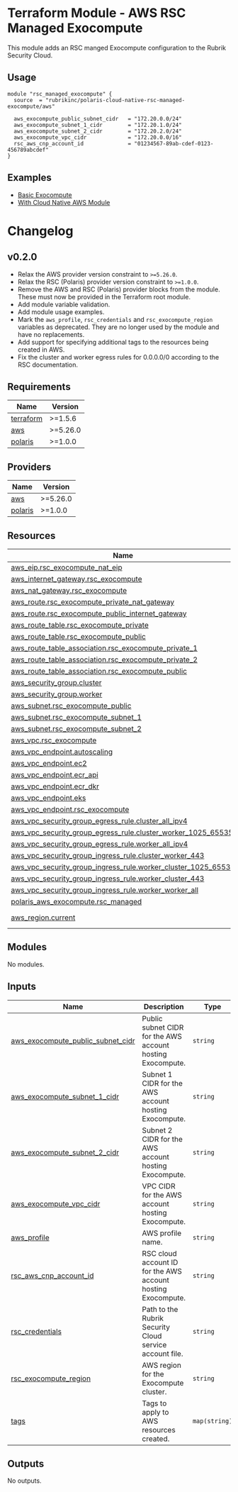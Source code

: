 # Terraform Module - AWS RSC Managed Exocompute
This module adds an RSC manged Exocompute configuration to the Rubrik Security Cloud.

## Usage

```hcl
module "rsc_managed_exocompute" {
  source  = "rubrikinc/polaris-cloud-native-rsc-managed-exocompute/aws"
  
  aws_exocompute_public_subnet_cidr   = "172.20.0.0/24"
  aws_exocompute_subnet_1_cidr        = "172.20.1.0/24"
  aws_exocompute_subnet_2_cidr        = "172.20.2.0/24"
  aws_exocompute_vpc_cidr             = "172.20.0.0/16"
  rsc_aws_cnp_account_id              = "01234567-89ab-cdef-0123-456789abcdef"
}
```

## Examples
- [Basic Exocompute](examples/basic)
- [With Cloud Native AWS Module](examples/with_cloud_native_aws_module)

# Changelog

## v0.2.0
* Relax the AWS provider version constraint to `>=5.26.0`.
* Relax the RSC (Polaris) provider version constraint to `>=1.0.0`.
* Remove the AWS and RSC (Polaris) provider blocks from the module. These must now be provided in the Terraform root
  module.
* Add module variable validation.
* Add module usage examples.
* Mark the `aws_profile`, `rsc_credentials` and `rsc_exocompute_region` variables as deprecated. They are no longer
  used by the module and have no replacements.
* Add support for specifying additional tags to the resources being created in AWS.
* Fix the cluster and worker egress rules for 0.0.0.0/0 according to the RSC documentation.

<!-- BEGIN_TF_DOCS -->


## Requirements

| Name | Version |
|------|---------|
| <a name="requirement_terraform"></a> [terraform](#requirement\_terraform) | >=1.5.6 |
| <a name="requirement_aws"></a> [aws](#requirement\_aws) | >=5.26.0 |
| <a name="requirement_polaris"></a> [polaris](#requirement\_polaris) | >=1.0.0 |

## Providers

| Name | Version |
|------|---------|
| <a name="provider_aws"></a> [aws](#provider\_aws) | >=5.26.0 |
| <a name="provider_polaris"></a> [polaris](#provider\_polaris) | >=1.0.0 |

## Resources

| Name | Type |
|------|------|
| [aws_eip.rsc_exocompute_nat_eip](https://registry.terraform.io/providers/hashicorp/aws/latest/docs/resources/eip) | resource |
| [aws_internet_gateway.rsc_exocompute](https://registry.terraform.io/providers/hashicorp/aws/latest/docs/resources/internet_gateway) | resource |
| [aws_nat_gateway.rsc_exocompute](https://registry.terraform.io/providers/hashicorp/aws/latest/docs/resources/nat_gateway) | resource |
| [aws_route.rsc_exocompute_private_nat_gateway](https://registry.terraform.io/providers/hashicorp/aws/latest/docs/resources/route) | resource |
| [aws_route.rsc_exocompute_public_internet_gateway](https://registry.terraform.io/providers/hashicorp/aws/latest/docs/resources/route) | resource |
| [aws_route_table.rsc_exocompute_private](https://registry.terraform.io/providers/hashicorp/aws/latest/docs/resources/route_table) | resource |
| [aws_route_table.rsc_exocompute_public](https://registry.terraform.io/providers/hashicorp/aws/latest/docs/resources/route_table) | resource |
| [aws_route_table_association.rsc_exocompute_private_1](https://registry.terraform.io/providers/hashicorp/aws/latest/docs/resources/route_table_association) | resource |
| [aws_route_table_association.rsc_exocompute_private_2](https://registry.terraform.io/providers/hashicorp/aws/latest/docs/resources/route_table_association) | resource |
| [aws_route_table_association.rsc_exocompute_public](https://registry.terraform.io/providers/hashicorp/aws/latest/docs/resources/route_table_association) | resource |
| [aws_security_group.cluster](https://registry.terraform.io/providers/hashicorp/aws/latest/docs/resources/security_group) | resource |
| [aws_security_group.worker](https://registry.terraform.io/providers/hashicorp/aws/latest/docs/resources/security_group) | resource |
| [aws_subnet.rsc_exocompute_public](https://registry.terraform.io/providers/hashicorp/aws/latest/docs/resources/subnet) | resource |
| [aws_subnet.rsc_exocompute_subnet_1](https://registry.terraform.io/providers/hashicorp/aws/latest/docs/resources/subnet) | resource |
| [aws_subnet.rsc_exocompute_subnet_2](https://registry.terraform.io/providers/hashicorp/aws/latest/docs/resources/subnet) | resource |
| [aws_vpc.rsc_exocompute](https://registry.terraform.io/providers/hashicorp/aws/latest/docs/resources/vpc) | resource |
| [aws_vpc_endpoint.autoscaling](https://registry.terraform.io/providers/hashicorp/aws/latest/docs/resources/vpc_endpoint) | resource |
| [aws_vpc_endpoint.ec2](https://registry.terraform.io/providers/hashicorp/aws/latest/docs/resources/vpc_endpoint) | resource |
| [aws_vpc_endpoint.ecr_api](https://registry.terraform.io/providers/hashicorp/aws/latest/docs/resources/vpc_endpoint) | resource |
| [aws_vpc_endpoint.ecr_dkr](https://registry.terraform.io/providers/hashicorp/aws/latest/docs/resources/vpc_endpoint) | resource |
| [aws_vpc_endpoint.eks](https://registry.terraform.io/providers/hashicorp/aws/latest/docs/resources/vpc_endpoint) | resource |
| [aws_vpc_endpoint.rsc_exocompute](https://registry.terraform.io/providers/hashicorp/aws/latest/docs/resources/vpc_endpoint) | resource |
| [aws_vpc_security_group_egress_rule.cluster_all_ipv4](https://registry.terraform.io/providers/hashicorp/aws/latest/docs/resources/vpc_security_group_egress_rule) | resource |
| [aws_vpc_security_group_egress_rule.cluster_worker_1025_65535](https://registry.terraform.io/providers/hashicorp/aws/latest/docs/resources/vpc_security_group_egress_rule) | resource |
| [aws_vpc_security_group_egress_rule.worker_all_ipv4](https://registry.terraform.io/providers/hashicorp/aws/latest/docs/resources/vpc_security_group_egress_rule) | resource |
| [aws_vpc_security_group_ingress_rule.cluster_worker_443](https://registry.terraform.io/providers/hashicorp/aws/latest/docs/resources/vpc_security_group_ingress_rule) | resource |
| [aws_vpc_security_group_ingress_rule.worker_cluster_1025_65535](https://registry.terraform.io/providers/hashicorp/aws/latest/docs/resources/vpc_security_group_ingress_rule) | resource |
| [aws_vpc_security_group_ingress_rule.worker_cluster_443](https://registry.terraform.io/providers/hashicorp/aws/latest/docs/resources/vpc_security_group_ingress_rule) | resource |
| [aws_vpc_security_group_ingress_rule.worker_worker_all](https://registry.terraform.io/providers/hashicorp/aws/latest/docs/resources/vpc_security_group_ingress_rule) | resource |
| [polaris_aws_exocompute.rsc_managed](https://registry.terraform.io/providers/rubrikinc/polaris/latest/docs/resources/aws_exocompute) | resource |
| [aws_region.current](https://registry.terraform.io/providers/hashicorp/aws/latest/docs/data-sources/region) | data source |

## Modules

No modules.

## Inputs

| Name | Description | Type | Default | Required |
|------|-------------|------|---------|:--------:|
| <a name="input_aws_exocompute_public_subnet_cidr"></a> [aws\_exocompute\_public\_subnet\_cidr](#input\_aws\_exocompute\_public\_subnet\_cidr) | Public subnet CIDR for the AWS account hosting Exocompute. | `string` | n/a | yes |
| <a name="input_aws_exocompute_subnet_1_cidr"></a> [aws\_exocompute\_subnet\_1\_cidr](#input\_aws\_exocompute\_subnet\_1\_cidr) | Subnet 1 CIDR for the AWS account hosting Exocompute. | `string` | n/a | yes |
| <a name="input_aws_exocompute_subnet_2_cidr"></a> [aws\_exocompute\_subnet\_2\_cidr](#input\_aws\_exocompute\_subnet\_2\_cidr) | Subnet 2 CIDR for the AWS account hosting Exocompute. | `string` | n/a | yes |
| <a name="input_aws_exocompute_vpc_cidr"></a> [aws\_exocompute\_vpc\_cidr](#input\_aws\_exocompute\_vpc\_cidr) | VPC CIDR for the AWS account hosting Exocompute. | `string` | n/a | yes |
| <a name="input_aws_profile"></a> [aws\_profile](#input\_aws\_profile) | AWS profile name. | `string` | `null` | no |
| <a name="input_rsc_aws_cnp_account_id"></a> [rsc\_aws\_cnp\_account\_id](#input\_rsc\_aws\_cnp\_account\_id) | RSC cloud account ID for the AWS account hosting Exocompute. | `string` | n/a | yes |
| <a name="input_rsc_credentials"></a> [rsc\_credentials](#input\_rsc\_credentials) | Path to the Rubrik Security Cloud service account file. | `string` | `null` | no |
| <a name="input_rsc_exocompute_region"></a> [rsc\_exocompute\_region](#input\_rsc\_exocompute\_region) | AWS region for the Exocompute cluster. | `string` | `null` | no |
| <a name="input_tags"></a> [tags](#input\_tags) | Tags to apply to AWS resources created. | `map(string)` | `null` | no |

## Outputs

No outputs.

<!-- END_TF_DOCS -->
